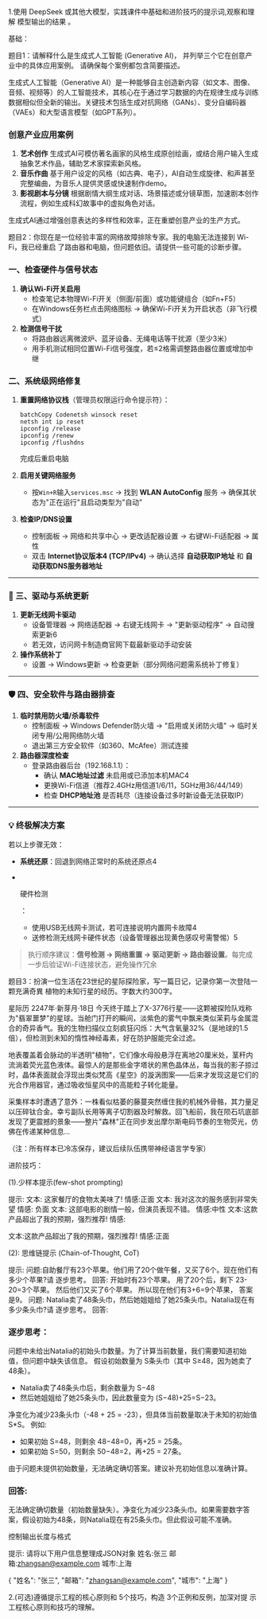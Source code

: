 1.使用 DeepSeek 或其他大模型，实践课件中基础和进阶技巧的提示词,观察和理解
模型输出的结果 。

基础：

题目1：请解释什么是⽣成式⼈⼯智能 (Generative AI)， 并列举三个它在创意产业中的具体应⽤案例。
请确保每个案例都包含简要描述。

生成式人工智能（Generative AI）是一种能够自主创造新内容（如文本、图像、音频、视频等）的人工智能技术，其核心在于通过学习数据的内在规律生成与训练数据相似但全新的输出。关键技术包括生成对抗网络（GANs）、变分自编码器（VAEs）和大型语言模型（如GPT系列）。

### 创意产业应用案例

1. ‌**艺术创作**‌
   生成式AI可模仿著名画家的风格生成原创绘画，或结合用户输入生成抽象艺术作品，辅助艺术家探索新风格。
2. ‌**音乐作曲**‌
   基于用户设定的风格（如古典、电子），AI自动生成旋律、和声甚至完整编曲，为音乐人提供灵感或快速制作demo。
3. ‌**影视剧本与分镜**‌
   根据剧情大纲生成对话、场景描述或分镜草图，加速剧本创作流程，例如生成科幻故事中的虚拟角色对话。

生成式AI通过增强创意表达的多样性和效率，正在重塑创意产业的生产方式。



题目2：你现在是⼀位经验丰富的⽹络故障排除专家。我的电脑⽆法连接到 Wi-Fi，我已经重启
了路由器和电脑，但问题依旧。请提供⼀些可能的诊断步骤。

###  一、检查硬件与信号状态

1. ‌**确认Wi-Fi开关启用**‌
   - 检查笔记本物理Wi-Fi开关（侧面/前面）或功能键组合（如Fn+F5）
   - 在Windows任务栏点击网络图标 → 确保Wi-Fi开关为开启状态（非飞行模式）
2. ‌**检测信号干扰**‌
   - 将路由器远离微波炉、蓝牙设备、无绳电话等干扰源（至少3米）
   - 用手机测试相同位置Wi-Fi信号强度，若≤2格需调整路由器位置或增加中继

### 二、系统级网络修复

1. ‌**重置网络协议栈**‌（管理员权限运行命令提示符）：

   ```
   batchCopy Codenetsh winsock reset
   netsh int ip reset
   ipconfig /release
   ipconfig /renew
   ipconfig /flushdns
   ```

   完成后重启电脑

2. ‌**启用关键网络服务**‌

   - 按`Win+R`输入`services.msc` → 找到 ‌**WLAN AutoConfig**‌ 服务 → 确保其状态为"正在运行"且启动类型为"自动"

3. ‌**检查IP/DNS设置**‌

   - 控制面板 → 网络和共享中心 → 更改适配器设置 → 右键Wi-Fi适配器 → 属性
   - 双击 ‌**Internet协议版本4 (TCP/IPv4)**‌ → 确认选择 ‌**自动获取IP地址**‌ 和 ‌**自动获取DNS服务器地址**‌

------

### 🔄 三、驱动与系统更新

1. ‌**更新无线网卡驱动**‌
   - 设备管理器 → 网络适配器 → 右键无线网卡 → "更新驱动程序" → 自动搜索更新6
   - 若无效，访问网卡制造商官网下载最新驱动手动安装
2. ‌**操作系统补丁**‌
   - 设置 → Windows更新 → 检查更新（部分网络问题需系统补丁修复）

------

### 🛡️ 四、安全软件与路由器排查

1. ‌**临时禁用防火墙/杀毒软件**‌
   - 控制面板 → Windows Defender防火墙 → "启用或关闭防火墙" → 临时关闭专用/公用网络防火墙
   - 退出第三方安全软件（如360、McAfee）测试连接
2. ‌**路由器深度检查**‌
   - 登录路由器后台（192.168.1.1）：
     - 确认 ‌**MAC地址过滤**‌ 未启用或已添加本机MAC4
     - 更换Wi-Fi信道（推荐2.4GHz用信道1/6/11，5GHz用36/44/149）
     - 检查 ‌**DHCP地址池**‌ 是否耗尽（连接设备过多时新设备无法获取IP）

------

### 💡 终极解决方案

若以上步骤无效：

- ‌**系统还原**‌：回退到网络正常时的系统还原点4

- ‌

  硬件检测

  ‌：

  - 使用USB无线网卡测试，若可连接说明内置网卡故障4
  - 送修检测无线网卡硬件状态（设备管理器出现黄色感叹号需警惕）5

> 执行顺序建议：‌**信号检测 → 网络重置 → 驱动更新 → 路由器设置**‌。每完成一步后验证Wi-Fi连接状态，避免操作冗余



题目3：扮演⼀位⽣活在23世纪的星际探险家，写⼀篇⽇记，记录你第⼀次登陆⼀颗充满奇異
植物的未知⾏星的经历。字数大约300字。

星际历 2247年·新芽月·18日
今天终于踏上了X-3776行星——这颗被探险队戏称为"翡翠噩梦"的星球。当舱门打开的瞬间，淡紫色的雾气中飘来类似茉莉与金属混合的奇异香气。我的生物扫描仪立刻疯狂闪烁：大气含氧量32%（是地球的1.5倍），但检测到未知的惰性神经毒素，好在防护服能完全过滤。

地表覆盖着会脉动的半透明"植物"，它们像水母般悬浮在离地20厘米处，茎秆内流淌着荧光蓝色液体。最惊人的是那些金字塔状的黑色晶体丛，每当我的影子掠过时，晶体表面就会浮现出类似梵高《星空》的漩涡图案——后来才发现这是它们的光合作用器官，通过吸收恒星风中的高能粒子转化能量。

采集样本时遭遇了意外：一株看似枯萎的藤蔓突然缠住我的机械外骨骼，其力量足以压碎钛合金。幸亏副队长用等离子切割器及时解救。回飞船前，我在陨石坑底部发现了更震撼的景象——整片"森林"正在同步发出摩尔斯电码节奏的生物荧光，仿佛在传递某种信息...

（注：所有样本已冷冻保存，建议后续队伍携带神经语言学专家）



进阶技巧：

(1).少样本提示(few-shot prompting)

提示:
文本:
这家餐厅的食物太美味了!
情感:正面
文本:
我对这次的服务感到非常失望
情感:
负面
文本:
这部电影的剧情一般，但演员表现不错。
情感:中性
文本:这款产品超出了我的预期，强烈推荐!
情感:

文本:这款产品超出了我的预期，强烈推荐!
情感:正面

(2): 思维链提示 (Chain-of-Thought, CoT)

提示:
问题:自助餐厅有23个苹果。他们用了20个做午餐，又买了6个。现在他们有多少个苹果?请
逐步思考。
回答:
开始时有23个苹果。
用了20个后，剩下 23-20=3个苹果。
然后他们又买了6个苹果。
所以现在他们有3+6=9个苹果，
答案是9。
问题: Natalia卖了48条头巾，然后她姐姐给了她25条头巾。Natalia现在有多少条头巾?请
逐步思考。
回答:

### 逐步思考：

问题中未给出Natalia的初始头巾数量。为了计算当前数量，我们需要知道初始值，但问题中缺失该信息。
假设初始数量为 S条头巾（其中 S≥48，因为她卖了48条）。

- Natalia卖了48条头巾后，剩余数量为 S−48
- 然后她姐姐给了她25条头巾，因此数量变为 (S−48)+25=S−23。

净变化为减少23条头巾（-48 + 25 = -23），但具体当前数量取决于未知的初始值 S*S。
例如:

- 如果初始 S=48，则剩余 48−48=0，再+25 = 25条。
- 如果初始 S=50，则剩余 50−48=2，再+25 = 27条。

由于问题未提供初始数量，无法确定确切答案。建议补充初始信息以准确计算。

### 回答:

无法确定确切数量（初始数量缺失）。净变化为减少23条头巾。如果需要数字答案，假设初始为48条，则Natalia现在有25条头巾。但此假设可能不准确。



控制输出长度与格式

提示:
请将以下用户信息整理成JSON对象
姓名:张三
邮箱:zhangsan@example.com
城市:上海

{
  "姓名": "张三",
  "邮箱": "zhangsan@example.com",
  "城市": "上海"
}



2.(可选)遵循提示工程的核心原则和 5个技巧，构造 3个正例和反例，加深对提
示工程核心原则和技巧的理解。